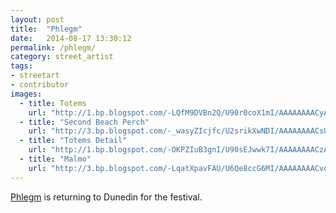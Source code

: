 ```yaml
---
layout: post
title:  "Phlegm"
date:   2014-08-17 13:30:12
permalink: /phlegm/
category: street_artist
tags:
- streetart
- contributor
images: 
  - title: Totems
    url: "http://1.bp.blogspot.com/-LQfM9DVBn2Q/U90r0coX1mI/AAAAAAAACyA/2UFaZKOKbnA/s1600/18+copy.jpg"
  - title: "Second Beach Perch"
    url: "http://3.bp.blogspot.com/-_wasyZIcjfc/U2srikXwNDI/AAAAAAAACsU/ZFMOCb5fWKc/s1600/P1010694.JPG"
  - title: "Totems Detail"
    url: "http://1.bp.blogspot.com/-OKPZIuB3gnI/U90sEJwwk7I/AAAAAAAACzA/gFs40QtO88k/s1600/8+copy.jpg"
  - title: "Malmo"
    url: "http://3.bp.blogspot.com/-LqatXpavFAU/U6Qe8ccG6MI/AAAAAAAACvo/theFH_0v87Y/s1600/0.JPG"
---
```


[Phlegm](http://www.phlegmcomics.com) is returning to Dunedin for the festival.

